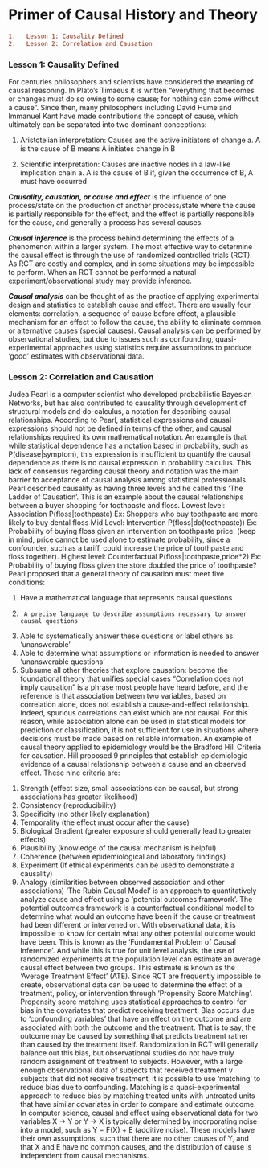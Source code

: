 # Primer of Causal History and Theory
```diff
1.   Lesson 1: Causality Defined
2.   Lesson 2: Correlation and Causation
```
### Lesson 1: Causality Defined

For centuries philosophers and scientists have considered the meaning of causal reasoning. In Plato’s Timaeus it is written “everything that becomes or changes must do so owing to some cause; for nothing can come without a cause”. Since then, many philosophers including David Hume and Immanuel Kant have made contributions the concept of cause, which ultimately can be separated into two dominant conceptions:
1.	Aristotelian interpretation: Causes are the active initiators of change
  a.	A is the cause of B means A initiates change in B
2)	Scientific interpretation: Causes are inactive nodes in a law-like implication chain
  a.	A is the cause of B if, given the occurrence of B, A must have occurred

**_Causality, causation, or cause and effect_** is the influence of one process/state on the production of another process/state where the cause is partially responsible for the effect, and the effect is partially responsible for the cause, and generally a process has several causes.

**_Causal inference_** is the process behind determining the effects of a phenomenon within a larger system. The most effective way to determine the causal effect is through the use of randomized controlled trials (RCT). As RCT are costly and complex, and in some situations may be impossible to perform. When an RCT cannot be performed a natural experiment/observational study may provide inference. 

**_Causal analysis_** can be thought of as the practice of applying experimental design and statistics to establish cause and effect. There are usually four elements: correlation, a sequence of cause before effect, a plausible mechanism for an effect to follow the cause, the ability to eliminate common or alternative causes (special causes). Causal analysis can be performed by observational studies, but due to issues such as confounding, quasi-experimental approaches using statistics require assumptions to produce ‘good’ estimates with observational data. 

### Lesson 2: Correlation and Causation
Judea Pearl is a computer scientist who developed probabilistic Bayesian Networks, but has also contributed to causality through development of structural models and do-calculus, a notation for describing causal relationships. According to Pearl, statistical expressions and causal expressions should not be defined in terms of the other, and causal relationships required its own mathematical notation. An example is that while statistical dependence has a notation based in probability, such as P(disease|symptom), this expression is insufficient to quantify the causal dependence as there is no causal expression in probability calculus. This lack of consensus regarding causal theory and notation was the main barrier to acceptance of causal analysis among statistical professionals.
Pearl described causality as having three levels and he called this ‘The Ladder of Causation’.
This is an example about the causal relationships between a buyer shopping for toothpaste and floss.
Lowest level: Association P(floss|toothpaste)
Ex: Shoppers who buy toothpaste are more likely to buy dental floss
Mid Level: Intervention P(floss|do(toothpaste))
Ex: Probability of buying floss given an intervention on toothpaste price. (keep in mind, price cannot be used alone to estimate probability, since a confounder, such as a tariff, could increase the price of toothpaste and floss together).
Highest level: Counterfactual P(floss|toothpaste,price*2)
Ex: Probability of buying floss given the store doubled the price of toothpaste?
Pearl proposed that a general theory of causation must meet five conditions:
1.  Have a mathematical language that represents causal questions
2.   	A precise language to describe assumptions necessary to answer causal questions
3.  Able to systematically answer these questions or label others as ‘unanswerable’
4.  Able to determine what assumptions or information is needed to answer ‘unanswerable questions’
5.  Subsume all other theories that explore causation: become the foundational theory that unifies special cases
“Correlation does not imply causation” is a phrase most people have heard before, and the reference is that association between two variables, based on correlation alone, does not establish a cause-and-effect relationship. Indeed, spurious correlations can exist which are not causal. For this reason, while association alone can be used in statistical models for prediction or classification, it is not sufficient for use in situations where decisions must be made based on reliable information. An example of causal theory applied to epidemiology would be the Bradford Hill Criteria for causation. Hill proposed 9 principles that establish epidemiologic evidence of a causal relationship between a cause and an observed effect. These nine criteria are:
1)	Strength (effect size, small associations can be causal, but strong associations has greater likelihood)
2)	Consistency (reproducibility)
3)	Specificity (no other likely explanation)
4)	Temporality (the effect must occur after the cause)
5)	Biological Gradient (greater exposure should generally lead to greater effects)
6)	Plausibility (knowledge of the causal mechanism is helpful)
7)	Coherence (between epidemiological and laboratory findings)
8)	Experiment (If ethical experiments can be used to demonstrate a causality)
9)	Analogy (similarities between observed association and other associations)
‘The Rubin Causal Model’ is an approach to quantitatively analyze cause and effect using a ‘potential outcomes framework’. The potential outcomes framework is a counterfactual conditional model to determine what would an outcome have been if the cause or treatment had been different or intervened on. With observational data, it is impossible to know for certain what any other potential outcome would have been. This is known as the ‘Fundamental Problem of Causal Inference’. And while this is true for unit level analysis, the use of randomized experiments at the population level can estimate an average causal effect between two groups. This estimate is known as the ‘Average Treatment Effect’ (ATE).
Since RCT are frequently impossible to create, observational data can be used to determine the effect of a treatment, policy, or intervention through ‘Propensity Score Matching’. Propensity score matching uses statistical approaches to control for bias in the covariates that predict receiving treatment. Bias occurs due to ‘confounding variables’ that have an effect on the outcome and are associated with both the outcome and the treatment. That is to say, the outcome may be caused by something that predicts treatment rather than caused by the treatment itself. Randomization in RCT will generally balance out this bias, but observational studies do not have truly random assignment of treatment to subjects. However, with a large enough observational data of subjects that received treatment v subjects that did not receive treatment, it is possible to use ‘matching’ to reduce bias due to confounding. Matching is a quasi-experimental approach to reduce bias by matching treated units with untreated units that have similar covariates in order to compare and estimate outcome. 
In computer science, causal and effect using observational data for two variables X -> Y or Y -> X is typically determined by incorporating noise into a model, such as Y = F(X) + E (additive noise). These models have their own assumptions, such that there are no other causes of Y, and that X and E have no common causes, and the distribution of cause is independent from causal mechanisms. 
